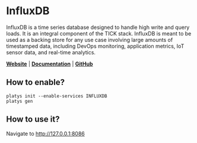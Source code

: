# InfluxDB

InfluxDB is a time series database designed to handle high write and query loads. It is an integral component of the TICK stack. InfluxDB is meant to be used as a backing store for any use case involving large amounts of timestamped data, including DevOps monitoring, application metrics, IoT sensor data, and real-time analytics.

**[Website](https://www.influxdata.com/)** | **[Documentation](https://docs.influxdata.com/influxdb/v1.8/)** | **[GitHub](https://github.com/influxdata/influxdb)**

## How to enable?

```
platys init --enable-services INFLUXDB
platys gen
```

## How to use it?

Navigate to <http://127.0.0.1:8086>